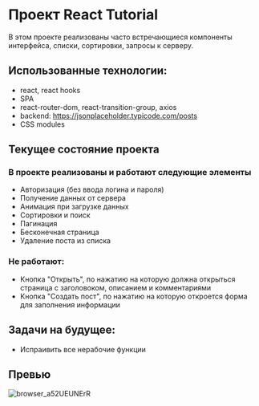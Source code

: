 # Проект React Tutorial 

В этом проекте реализованы часто встречающиеся компоненты интерфейса, списки, сортировки, запросы к серверу.

## Использованные технологии:
  - react, react hooks
  - SPA
  - react-router-dom, react-transition-group, axios
  - backend: https://jsonplaceholder.typicode.com/posts
  - CSS modules

## Текущее состояние проекта
### В проекте реализованы и работают следующие элементы
  - Авторизация (без ввода логина и пароля)
  - Получение данных от сервера
  - Анимация при загрузке данных
  - Сортировки и поиск
  - Пагинация
  - Бесконечная страница
  - Удаление поста из списка

### Не работают:
  - Кнопка "Открыть", по нажатию на которую должна открыться страница с заголовоком, описанием и комментариями
  - Кнопка "Создать пост", по нажатию на которую откроется форма для заполнения информации

## Задачи на будущее:
  - Испраивить все нерабочие функции

## Превью 

![browser_a52UEUNErR](https://user-images.githubusercontent.com/47809649/152478202-832c5e71-1bb3-4e85-8868-a270ecf7df54.png)
